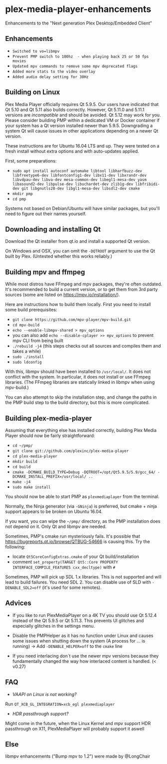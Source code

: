 # plex-media-player-enhancements
Enhancements to the "Next generation Plex Desktop/Embedded Client"

## Enhancements
* ``Switched to vo=libmpv``
* ``Prevent PMP switch to 100hz  - when playing back 25 or 50 fps movies``
* ``Updated mpv commands to remove some mpv deprecated flags``
* ``Added more stats to the video overlay``
* ``Added audio delay setting for 30Hz``


## Building on Linux

Plex Media Player officially requires Qt 5.9.5. Our users have indicated that Qt 5.10 and Qt 5.11 also builds correctly. However, Qt 5.11.0 and 5.11.1 versions are _incompatible_ and should be avoided. Qt 5.12 may work for you. Please consider building PMP within a dedicated VM or Docker container if your system has a Qt version installed newer than 5.9.5. Downgrading a system Qt will cause issues in other applications depending on a newer Qt version.

These instructions are for Ubuntu 16.04 LTS and up. They were tested on a fresh install without extra options and with auto-updates applied.

First, some preparations:

* ``sudo apt install autoconf automake libtool libharfbuzz-dev libfreetype6-dev libfontconfig1-dev
    libx11-dev libxrandr-dev libvdpau-dev libva-dev mesa-common-dev libegl1-mesa-dev
    yasm libasound2-dev libpulse-dev libuchardet-dev zlib1g-dev libfribidi-dev git
    libgnutls28-dev libgl1-mesa-dev libsdl2-dev cmake``
* ``mkdir pmp``
* ``cd pmp``

Systems not based on Debian/Ubuntu will have similar packages, but you'll need to figure out their names yourself.

## Downloading and installing Qt

Download the Qt installer from qt.io and install a supported Qt version.

On Windows and OSX, you can omit the ``-DQTROOT`` argument to use the Qt built by Plex. (Untested whether this works reliably.)

## Building mpv and ffmpeg

While most distros have FFmpeg and mpv packages, they're often outdated. It's recommended to build a current version, or to get them from 3rd party sources (some are listed on https://mpv.io/installation/).

Here are instructions how to build them locally. First you need to install some build prerequisites:

* ``git clone https://github.com/mpv-player/mpv-build.git``
* ``cd mpv-build``
* ``echo --enable-libmpv-shared > mpv_options``
* you can also add ``echo --disable-cplayer >> mpv_options`` to prevent mpv CLI from being built
* ``./rebuild -j4`` (this steps checks out all sources and compiles them and takes a while)
* ``sudo ./install``
* ``sudo ldconfig``

With this, libmpv should have been installed to ``/usr/local/``. It does not conflict with the system. In particular, it does not install or use FFmpeg libraries. (The FFmpeg libraries are statically linked in libmpv when using mpv-build.)

You can also attempt to skip the installation step, and change the paths in the PMP build step to the build directory, but this is more complicated.

## Building plex-media-player

Assuming that everything else has installed correctly, building Plex Media Player should now be fairly straightforward:

* ``cd ~/pmp/``
* ``git clone git://github.com/plexinc/plex-media-player``
* ``cd plex-media-player``
* ``mkdir build``
* ``cd build``
* ``cmake -DCMAKE_BUILD_TYPE=Debug -DQTROOT=/opt/Qt5.9.5/5.9/gcc_64/ -DCMAKE_INSTALL_PREFIX=/usr/local/ ..``
* ``make -j4``
* ``sudo make install``

You should now be able to start PMP as ``plexmediaplayer`` from the terminal.


Normally, the Ninja generator (via ``-GNinja``) is preferred, but cmake + ninja support appears to be broken on Ubuntu 16.04.

If you want, you can wipe the ``~/pmp/`` directory, as the PMP installation does not depend on it. Only Qt and libmpv are needed.

Sometimes, PMP's cmake run mysteriously fails. It's possible that https://bugreports.qt.io/browse/QTBUG-54666 is causing this. Try the following:

* locate ``Qt5CoreConfigExtras.cmake`` of your Qt build/installation
* comment ``set_property(TARGET Qt5::Core PROPERTY INTERFACE_COMPILE_FEATURES cxx_decltype)`` with ``#``

Sometimes, PMP will pick up SDL 1.x libraries. This is not supported and will lead to build failures. You need SDL 2. You can disable use of SLD with ``-DENABLE_SDL2=off`` (it's used for some remotes).

## Advices 

* If you like to run PlexMediaPlayer on a 4K TV you should use Qt 5.12.4 instead of the Qt 5.9.5 or Qt 5.11.3. This prevents UI glitches and especially glitches in the settings menu.

* Disable the PMPHelper as it has no function under Linux and causes some issues when shutting down the system (A process for ... is running)  -> Add ``-DENABLE_HELPER=off`` to the ``cmake`` line

* If you need interlacing don´t use the newer mpv versions because they fundamentally changed the way how interlaced content is handled. (< v0.27)


## FAQ
* _VAAPI on Linux is not working?_

Run ``QT_XCB_GL_INTEGRATION=xcb_egl plexmediaplayer``


* _HDR passthrough support?_

Might come in the future, when the Linux Kernel and mpv support HDR passthrough on X11, PlexMediaPlayer will probably support it aswell

## Else
libmpv enhancements ("Bump mpv to 1.2") were made by @LongChair
